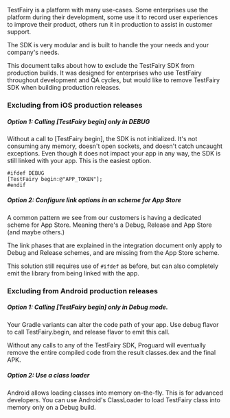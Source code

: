 TestFairy is a platform with many use-cases. Some enterprises use the platform during their development, some use it to record user experiences to improve their product, others run it in production to assist in customer support. 

The SDK is very modular and is built to handle the your needs and your company's needs.

This document talks about how to exclude the TestFairy SDK from production builds. It was designed for enterprises who use TestFairy throughout development and QA cycles, but would like to remove TestFairy SDK when building production releases.

### Excluding from iOS production releases

##### Option 1: Calling [TestFairy begin] only in DEBUG

Without a call to [TestFairy begin], the SDK is not initialized. It's not consuming any memory, doesn't open sockets, and doesn't catch uncaught exceptions. Even though it does not impact your app in any way, the SDK is still linked with your app. This is the easiest option.

```
#ifdef DEBUG
[TestFairy begin:@"APP_TOKEN"];
#endif
```

##### Option 2: Configure link options in an scheme for App Store

A common pattern we see from our customers is having a dedicated scheme for App Store. Meaning there's a Debug, Release and App Store (and maybe others.)

The link phases that are explained in the integration document only apply to Debug and Release schemes, and are missing from the App Store scheme.

This solution still requires use of `#ifdef` as before, but can also completely emit the library from being linked with the app.

### Excluding from Android production releases

##### Option 1: Calling [TestFairy begin] only in Debug mode.

Your Gradle variants can alter the code path of your app. Use debug flavor to call TestFairy.begin, and release flavor to emit this call. 

Without any calls to any of the TestFairy SDK, Proguard will eventually remove the entire compiled code from the result classes.dex and the final APK.

##### Option 2: Use a class loader

Android allows loading classes into memory on-the-fly. This is for advanced developers. You can use Android's ClassLoader to load TestFairy class into memory only on a Debug build. 


